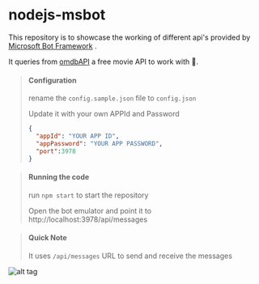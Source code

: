 # nodejs-msbot

This repository is to showcase the working of different api's provided by [Microsoft Bot Framework](https://dev.botframework.com/) .

It queries from [omdbAPI](http://www.omdbapi.com/) a free movie API to work with :beer:.




> #### Configuration
>
> rename the `config.sample.json` file to `config.json`
>
> Update it with your own APPId and Password
>
> ```json
> {
>   "appId": "YOUR APP ID",
>   "appPassword": "YOUR APP PASSWORD",
>   "port":3978
> }
> ```



> ####  Running the code
> run `npm start` to start the repository
>
> Open the bot emulator and point it to http://localhost:3978/api/messages



> #### Quick Note
>
> It uses `/api/messages` URL to send and receive the messages


![alt tag](https://github.com/Deepankar01/nodejs-msbot/BotFramework.gif)